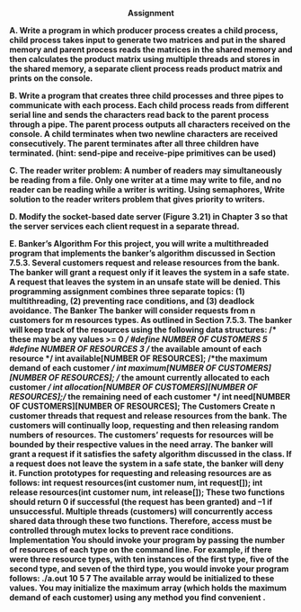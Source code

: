 <p align="center">
  <b>Assignment<b><br>
</p>

**A**. Write a program in which producer process creates a child process, child process takes
input to generate two matrices and put in the shared memory and parent process reads the
matrices in the shared memory and then calculates the product matrix using multiple
threads and stores in the shared memory, a separate client process reads product matrix and
prints on the console.

**B**. Write a program that creates three child processes and three pipes to communicate with each
process. Each child process reads from different serial line and sends the characters read back
to the parent process through a pipe. The parent process outputs all characters received on the
console. A child terminates when two newline characters are received consecutively. The
parent terminates after all three children have terminated. (hint: send-pipe and receive-pipe
primitives can be used)

**C**. The reader writer problem: A number of readers may simultaneously be reading from a file.
Only one writer at a time may write to file, and no reader can be reading while a writer is
writing. Using semaphores, Write solution to the reader writers problem that gives priority
to writers.

**D**. Modify the socket-based date server (Figure 3.21) in Chapter 3 so that the server
services each client request in a separate thread.

**E. Banker’s Algorithm**
For this project, you will write a multithreaded program that implements the banker’s algorithm
discussed in Section 7.5.3. Several customers request and release resources from the bank. The
banker will grant a request only if it leaves the system in a safe state. A request that leaves the
system in an unsafe state will be denied. This programming assignment combines three
separate topics:
(1) multithreading, (2) preventing race conditions, and (3) deadlock avoidance.
**The Banker**
The banker will consider requests from n customers for m resources types. As outlined in
Section 7.5.3. The banker will keep track of the resources using the following data structures:
/* these may be any values >= 0 */
 #define NUMBER OF CUSTOMERS 5
 #define NUMBER OF RESOURCES 3
/* the available amount of each resource */
int available[NUMBER OF RESOURCES];
/*the maximum demand of each customer */
int maximum[NUMBER OF CUSTOMERS][NUMBER OF RESOURCES];
/* the amount currently allocated to each customer */
int allocation[NUMBER OF CUSTOMERS][NUMBER OF RESOURCES];/* the remaining need of each customer */
int need[NUMBER OF CUSTOMERS][NUMBER OF RESOURCES];
**The Customers**
Create n customer threads that request and release resources from the bank. The customers will
continually loop, requesting and then releasing random numbers of resources. The customers’
requests for resources will be bounded by their respective values in the need array. The banker
will grant a request if it satisfies the safety algorithm discussed in the class. If a request does
not leave the system in a safe state, the banker will deny it. Function prototypes for requesting
and releasing resources are as follows:
int request resources(int customer num, int request[]);
int release resources(int customer num, int release[]);
These two functions should return 0 if successful (the request has been granted) and –1 if
unsuccessful. Multiple threads (customers) will concurrently access shared data through these
two functions. Therefore, access must be controlled through mutex locks to prevent race
conditions.
**Implementation**
You should invoke your program by passing the number of resources of each type on the
command line. For example, if there were three resource types, with ten instances of the first
type, five of the second type, and seven of the third type, you would invoke your program
follows:
./a.out 10 5 7
The available array would be initialized to these values. You may initialize the
maximum array (which holds the maximum demand of each customer) using any
method you find convenient .
